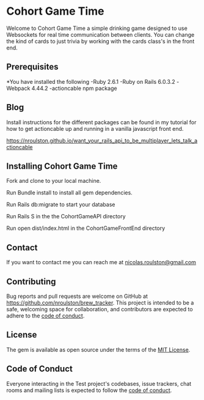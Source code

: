 # Cohort Game Time

Welcome to Cohort Game Time a simple drinking game designed to use Websockets for real time communication between clients. You can change the kind of cards to just trivia by working with the cards class's in the front end. 

## Prerequisites
*You have installed the following
  -Ruby 2.6.1
  -Ruby on Rails 6.0.3.2
  -Webpack 4.44.2
  -actioncable npm package

## Blog
Install instructions for the different packages can be found in my tutorial for how to get actioncable up and running in a vanilla javascript front end. 

https://nroulston.github.io/want_your_rails_api_to_be_multiplayer_lets_talk_actioncable

## Installing Cohort Game Time

Fork and clone to your local machine.

Run Bundle install to install all gem dependencies. 

Run Rails db:migrate to start your database

Run Rails S in the the CohortGameAPI directory

Run open dist/index.html in the CohortGameFrontEnd directory


## Contact

If you want to contact me you can reach me at nicolas.roulston@gmail.com

## Contributing

Bug reports and pull requests are welcome on GitHub at https://github.com/nroulston/brew_tracker. This project is intended to be a safe, welcoming space for collaboration, and contributors are expected to adhere to the [code of conduct](https://github.com/Nroulston/brew_tracker/blob/master/CODE_OF_CONDUCT.md).


## License

The gem is available as open source under the terms of the [MIT License](https://opensource.org/licenses/MIT).

## Code of Conduct

Everyone interacting in the Test project's codebases, issue trackers, chat rooms and mailing lists is expected to follow the [code of conduct](https://github.com/Nroulston/ActionCableCohortGame/blob/master/CODE_OF_CONDUCT.md).